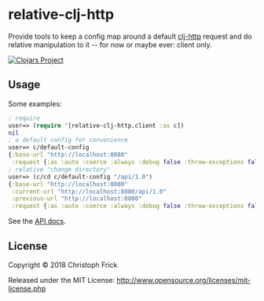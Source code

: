 # relative-clj-http

Provide tools to keep a config map around a default
[clj-http](https://github.com/dakrone/clj-http) request and do relative
manipulation to it -- for now or maybe ever: client only.

[![Clojars Project](https://img.shields.io/clojars/v/net.ofnir/relative-clj-http.svg)](https://clojars.org/net.ofnir/relative-clj-http)

## Usage

Some examples:

```clojure
; require
user=> (require '[relative-clj-http.client :as c])
nil
; a default config for convenience
user=> c/default-config
{:base-url "http://localhost:8080"
 :request {:as :auto :coerce :always :debug false :throw-exceptions false}}
; relative "change directory"
user=> (c/cd c/default-config "/api/1.0")
{:base-url "http://localhost:8080"
 :current-url "http://localhost:8080/api/1.0"
 :previous-url "http://localhost:8080"
 :request {:as :auto :coerce :always :debug false :throw-exceptions false}}

```

See the [API docs](https://christoph-frick.github.io/relative-clj-http/).

## License

Copyright © 2018 Christoph Frick

Released under the MIT License: http://www.opensource.org/licenses/mit-license.php
